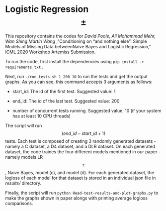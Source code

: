# Logistic Regression$$\pm$$

This repository contains the codes for _David Poole, Ali Mohammad Mehr, Wan Shing Martin Wang_ ,"Conditioning on “and nothing else”: Simple Models of Missing Data betweenNaive Bayes and Logistic Regression," ICML 2020 Workshop Artemiss Submission.

To run the code, first install the dependencies using `pip install -r requirements.txt` .

Next, run `./run_tests.sh 1 200 10` to run the tests and get the output graphs. As you can see, this command accepts 3 arguments as follows:

- start_id: The id of the first test. Suggested value: 1

- end_id: The id of the last test. Suggested value: 200

- number of concurrent tests running. Suggested value: 10 (if your system has at least 10 CPU threads)

The script will run $$(end\_id-start\_id+1)$$ tests. Each test is composed of creating 3 randomly generated datasets - namely a C dataset, a D4 dataset, and a DLR dataset. On each generated dataset, the code traines the four different models mentioned in our paper - namely models LR$$\pm$$, Naive Bayes, model (c), and model (d). For each generated dataset, the logloss of each model for that dataset is stored in an individual json file in _results/_ directory.

Finally, the script will run `python Read-test-results-and-plot-graphs.py` to make the graphs shown in paper alongs with printing average logloss comparisons.
